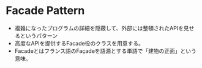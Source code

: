 # Facade Pattern
- 複雑になったプログラムの詳細を隠蔽して、外部には整頓されたAPIを見せるというパターン
- 高度なAPIを提供するFacade役のクラスを用意する。
- Facadeとはフランス語のFaçadeを語源とする単語で「建物の正面」という意味。